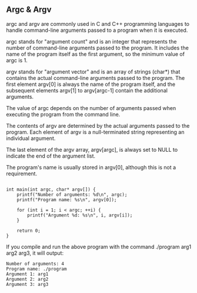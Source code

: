 ## Argc & Argv

argc and argv are commonly used in C and C++ programming languages to handle command-line arguments passed to a program when it is executed.

argc stands for "argument count" and is an integer that represents the number of command-line arguments passed to the program. It includes the name of the program itself as the first argument, so the minimum value of argc is 1.

argv stands for "argument vector" and is an array of strings (char*) that contains the actual command-line arguments passed to the program. The first element argv[0] is always the name of the program itself, and the subsequent elements argv[1] to argv[argc-1] contain the additional arguments. 

The value of argc depends on the number of arguments passed when executing the program from the command line.

The contents of argv are determined by the actual arguments passed to the program. Each element of argv is a null-terminated string representing an individual argument.

The last element of the argv array, argv[argc], is always set to NULL to indicate the end of the argument list.

The program's name is usually stored in argv[0], although this is not a requirement.

```#include <stdio.h>

int main(int argc, char* argv[]) {
    printf("Number of arguments: %d\n", argc);
    printf("Program name: %s\n", argv[0]);

    for (int i = 1; i < argc; ++i) {
        printf("Argument %d: %s\n", i, argv[i]);
    }

    return 0;
}
```
If you compile and run the above program with the command ./program arg1 arg2 arg3, it will output:
```
Number of arguments: 4
Program name: ./program
Argument 1: arg1
Argument 2: arg2
Argument 3: arg3
```
